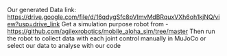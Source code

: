 Our generated Data link: https://drive.google.com/file/d/16qdygSfc8pVImvMdBRquxVXh6oh1kjNQ/view?usp=drive_link
Get a simulation purpose robot from - https://github.com/agilexrobotics/mobile_aloha_sim/tree/master Then run the robot to collect data with each joint control manually in MuJoCo or select our data to analyse with our code
